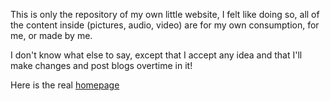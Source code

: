 This is only the repository of my own little website, I felt like doing so, all of the content inside (pictures, audio, video) are for my own consumption, for me, or made by me.

I don't know what else to say, except that I accept any idea and that I'll make changes and post blogs overtime in it!

Here is the real [homepage](https://sharen44.com/Sharen_44.bouzouff)
